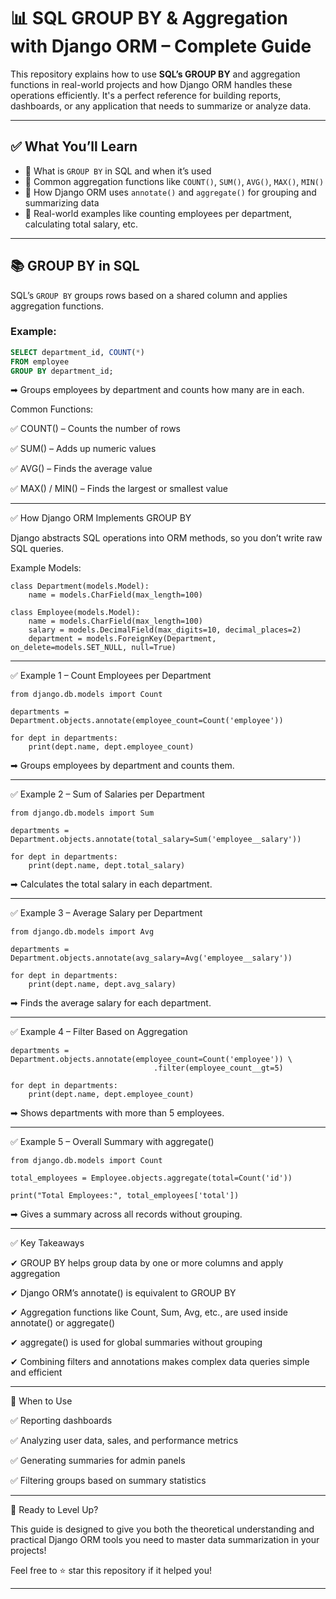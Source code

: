 
# 📊 SQL GROUP BY & Aggregation with Django ORM – Complete Guide

This repository explains how to use **SQL’s GROUP BY** and aggregation functions in real-world projects and how Django ORM handles these operations efficiently. It's a perfect reference for building reports, dashboards, or any application that needs to summarize or analyze data.

---

## ✅ What You’ll Learn

- 📂 What is `GROUP BY` in SQL and when it’s used  
- 🧮 Common aggregation functions like `COUNT()`, `SUM()`, `AVG()`, `MAX()`, `MIN()`  
- 🔑 How Django ORM uses `annotate()` and `aggregate()` for grouping and summarizing data  
- 🚀 Real-world examples like counting employees per department, calculating total salary, etc.

---

## 📚 GROUP BY in SQL

SQL’s `GROUP BY` groups rows based on a shared column and applies aggregation functions.

### Example:
```sql
SELECT department_id, COUNT(*)
FROM employee
GROUP BY department_id;
```
➡ Groups employees by department and counts how many are in each.

Common Functions:

✅ COUNT() – Counts the number of rows

✅ SUM() – Adds up numeric values

✅ AVG() – Finds the average value

✅ MAX() / MIN() – Finds the largest or smallest value



---

✅ How Django ORM Implements GROUP BY

Django abstracts SQL operations into ORM methods, so you don’t write raw SQL queries.

Example Models:
```
class Department(models.Model):
    name = models.CharField(max_length=100)

class Employee(models.Model):
    name = models.CharField(max_length=100)
    salary = models.DecimalField(max_digits=10, decimal_places=2)
    department = models.ForeignKey(Department, on_delete=models.SET_NULL, null=True)

```

---

✅ Example 1 – Count Employees per Department

```
from django.db.models import Count

departments = Department.objects.annotate(employee_count=Count('employee'))

for dept in departments:
    print(dept.name, dept.employee_count)
```
➡ Groups employees by department and counts them.


---

✅ Example 2 – Sum of Salaries per Department
```
from django.db.models import Sum

departments = Department.objects.annotate(total_salary=Sum('employee__salary'))

for dept in departments:
    print(dept.name, dept.total_salary)
```
➡ Calculates the total salary in each department.


---

✅ Example 3 – Average Salary per Department
```
from django.db.models import Avg

departments = Department.objects.annotate(avg_salary=Avg('employee__salary'))

for dept in departments:
    print(dept.name, dept.avg_salary)
```
➡ Finds the average salary for each department.


---

✅ Example 4 – Filter Based on Aggregation
```
departments = Department.objects.annotate(employee_count=Count('employee')) \
                                .filter(employee_count__gt=5)

for dept in departments:
    print(dept.name, dept.employee_count)
```
➡ Shows departments with more than 5 employees.


---

✅ Example 5 – Overall Summary with aggregate()
```
from django.db.models import Count

total_employees = Employee.objects.aggregate(total=Count('id'))

print("Total Employees:", total_employees['total'])
```
➡ Gives a summary across all records without grouping.


---

✅ Key Takeaways

✔ GROUP BY helps group data by one or more columns and apply aggregation

✔ Django ORM’s annotate() is equivalent to GROUP BY

✔ Aggregation functions like Count, Sum, Avg, etc., are used inside annotate() or aggregate()

✔ aggregate() is used for global summaries without grouping

✔ Combining filters and annotations makes complex data queries simple and efficient


---

📂 When to Use

✅ Reporting dashboards

✅ Analyzing user data, sales, and performance metrics

✅ Generating summaries for admin panels

✅ Filtering groups based on summary statistics



---

🚀 Ready to Level Up?

This guide is designed to give you both the theoretical understanding and practical Django ORM tools you need to master data summarization in your projects!

Feel free to ⭐ star this repository if it helped you!


---
